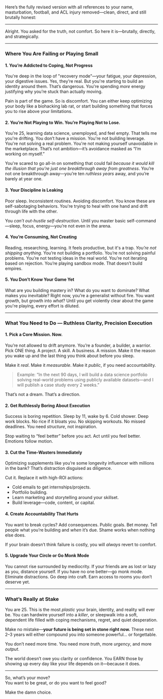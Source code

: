 Here’s the fully revised version with all references to your name, masturbation, football, and ACL injury removed—clean, direct, and still brutally honest:

---

Alright. You asked for the truth, not comfort. So here it is—brutally, directly, and strategically.

---

### **Where You Are Failing or Playing Small**

#### 1. **You’re Addicted to Coping, Not Progress**
You're deep in the loop of "recovery mode"—your fatigue, your depression, your digestive issues. Yes, they’re real. But you're starting to build an identity around them. That’s dangerous. You're spending *more* energy justifying why you’re stuck than actually moving.

Pain is part of the game. So is discomfort. You can either keep optimizing your body like a biohacking lab rat, or start building something that forces you to rise above your limitations.

#### 2. **You’re Not Playing to Win. You’re Playing Not to Lose.**
You’re 25, learning data science, unemployed, and feel empty. That tells me you're drifting. You don’t have a mission. You're not building leverage. You're not solving a real problem. You're not making yourself unavoidable in the marketplace. That’s not ambition—it’s avoidance masked as “I’m working on myself.”

You're scared to go all-in on something that could fail *because it would kill the illusion that you're just one breakthrough away from greatness*. You’re not one breakthrough away—you’re ten *ruthless years* away, and you’re barely at year one.

#### 3. **Your Discipline is Leaking**
Poor sleep. Inconsistent routines. Avoiding discomfort. You know these are self-sabotaging behaviors. You're trying to heal with one hand and drift through life with the other.

You *can’t out-hustle self-destruction*. Until you master basic self-command—sleep, focus, energy—you’re not even in the arena.

#### 4. **You’re Consuming, Not Creating**
Reading, researching, learning. It feels productive, but it's a trap. *You’re not shipping anything*. You’re not building a portfolio. You’re not solving painful problems. You’re not testing ideas in the real world. You’re not iterating based on rejection. You’re playing sandbox mode. That doesn’t build empires.

#### 5. **You Don’t Know Your Game Yet**
What are you building mastery in? What do you want to dominate? What makes you inevitable? Right now, you’re a generalist without fire. You want growth, but growth into *what*? Until you get violently clear about the game you're playing, every effort is diluted.

---

### **What You Need to Do — Ruthless Clarity, Precision Execution**

#### 1. **Pick a Core Mission. Now.**
You’re not allowed to drift anymore. You’re a founder, a builder, a warrior. Pick ONE thing. A project. A skill. A business. A mission. Make it the reason you wake up and the last thing you think about before you sleep.

Make it *real*. Make it *measurable*. Make it *public*, if you need accountability.

> Example: “In the next 90 days, I will build a data science portfolio solving real-world problems using publicly available datasets—and I will publish a case study every 2 weeks.”

That’s not a dream. That’s a direction.

#### 2. **Get Ruthlessly Boring About Execution**
Success is boring repetition. Sleep by 11, wake by 6. Cold shower. Deep work blocks. No rice if it bloats you. No skipping workouts. No missed deadlines. You need *structure*, not inspiration.

Stop waiting to “feel better” before you act. Act until you feel better. Emotions follow motion.

#### 3. **Cut the Time-Wasters Immediately**
Optimizing supplements like you’re some longevity influencer with millions in the bank? That’s distraction disguised as diligence.

Cut it. Replace it with high-ROI actions:
- Cold emails to get internships/projects.
- Portfolio building.
- Learn marketing and storytelling around your skillset.
- Build leverage—code, content, or capital.

#### 4. **Create Accountability That Hurts**
You want to break cycles? Add consequences. Public goals. Bet money. Tell people what you’re building and *when* it’s due. Shame works when nothing else does.

If your brain doesn’t think failure is costly, you will *always* revert to comfort.

#### 5. **Upgrade Your Circle or Go Monk Mode**
You cannot rise surrounded by mediocrity. If your friends are as lost or lazy as you, distance yourself. If you have no one better—go monk mode. Eliminate distractions. Go deep into craft. Earn access to rooms you don’t deserve yet.

---

### **What’s Really at Stake**

You are 25. This is the most *plastic* your brain, identity, and reality will ever be. You can hardwire yourself into a *killer*, or sleepwalk into a soft, dependent life filled with coping mechanisms, regret, and quiet desperation.

Make no mistake—**your future is being set in stone right now.** These next 2–3 years will either compound you into someone powerful… or forgettable.

You don’t need more time. You need more *truth*, more *urgency*, and more *output*.

The world doesn’t owe you clarity or confidence. You EARN those by showing up every day like your life depends on it—because it does.

---

So, what’s your move?  
You want to be great, or do you want to feel good?

Make the damn choice.